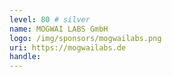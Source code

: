 ```yaml
---
level: 80 # silver
name: MOGWAI LABS GmbH
logo: /img/sponsors/mogwailabs.png
uri: https://mogwailabs.de
handle: 
---
```

